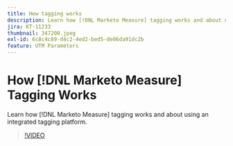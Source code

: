```yaml
---
title: How tagging works
description: Learn how [!DNL Marketo Measure] tagging works and about using an integrated tagging platform.
jira: KT-11233
thumbnail: 347200.jpeg
exl-id: 6c8c4c89-d4c2-4ed2-bed5-de06da91dc2b
feature: UTM Parameters
---
```

# How [!DNL Marketo Measure] Tagging Works

Learn how [!DNL Marketo Measure] tagging works and about using an integrated tagging platform.

>[!VIDEO](https://video.tv.adobe.com/v/347200/?quality=12&learn=on)
